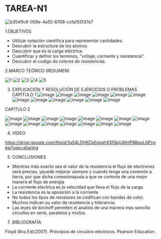 # TAREA-N1

![b354ffc6-059e-4a55-8708-ccfa155f37e7](https://user-images.githubusercontent.com/117045943/200974206-83588d99-772c-4536-9f34-44e752771598.jpg)

1.OBJETIVOS

- Utilizar notación cientifica para representar cantidades.
- Descubrir la estructura de los atomos
- Descubrir que es la carga eléctrica.
- Cuantificar y definir los terminos, "voltaje, corriente y resistencia".
- Descubrir el codigo de colores de resistencias.

2.MARCO TEÓRICO (RESUMEN)

![1](https://user-images.githubusercontent.com/117045943/201497977-656c4189-9b90-4b98-b720-21277d3bc22b.jpg)
![2](https://user-images.githubusercontent.com/117045943/201497979-7549032c-cfcd-4a00-a8f3-95de5b2ba9f0.jpg)
![3](https://user-images.githubusercontent.com/117045943/201497982-2d1e5753-f5ca-4241-b159-cfc539b39e15.jpg)
![4](https://user-images.githubusercontent.com/117045943/201497984-5122edec-d89b-495e-992d-61a52a8b46ce.jpg)
![5](https://user-images.githubusercontent.com/117045943/201497988-5aa0f2f2-a583-412d-be96-ca4fca830815.jpg)

3. EXPLICACIÓN Y RESOLUCIÓN DE EJERCICIOS O PROBLEMAS
CAPITULO 1
![image](https://user-images.githubusercontent.com/117045943/200975714-f93d881b-39a6-4b38-881f-2223615599c2.png)
![image](https://user-images.githubusercontent.com/117045943/200975870-6be92749-a014-404f-bfde-33fb4d10dcd0.png)
![image](https://user-images.githubusercontent.com/117045943/200976079-ed70dba3-3486-4531-85f6-bf8df387e0e3.png)
![image](https://user-images.githubusercontent.com/117045943/200976141-aabcc478-0f65-47ea-9200-c7dc39a06ab7.png)
![image](https://user-images.githubusercontent.com/117045943/200976260-fe450e02-9dcb-4679-bf5e-3b7c9161bcd6.png)
![image](https://user-images.githubusercontent.com/117045943/200976413-11625079-3805-406c-9c7b-6ab4f4e2c632.png)
![image](https://user-images.githubusercontent.com/117045943/200976639-8d4128e3-e96d-4555-a4fa-8f1c6d6c87f2.png)
![image](https://user-images.githubusercontent.com/117045943/200976698-8549a48d-b6cb-4633-b517-c5984fb1130f.png)
![image](https://user-images.githubusercontent.com/117045943/200976891-883221d5-9454-446e-9cbb-b0b81e4ed969.png)
![image](https://user-images.githubusercontent.com/117045943/200976926-ebb9da17-2d3a-4ec5-b1c2-dc88c2ac5698.png)
![image](https://user-images.githubusercontent.com/117045943/200977074-1d816bbf-f39f-4356-bc71-8459c6122ebf.png)
![image](https://user-images.githubusercontent.com/117045943/200977123-d0bc55c4-40b8-41cc-a47f-1a0ba406f126.png)

CAPITULO 2

![image](https://user-images.githubusercontent.com/117045943/200977408-ceebeb31-ce20-4e20-8d1e-ae1ba12aa930.png)
![image](https://user-images.githubusercontent.com/117045943/200977424-bb00c786-b84c-4e9d-bdc9-3011377fafe2.png)
![image](https://user-images.githubusercontent.com/117045943/201444655-f6930190-6f48-42d1-adf2-f100f5173f8c.png)
![image](https://user-images.githubusercontent.com/117045943/201444825-b6f9509f-bd6d-442e-a64b-882ca4d189b9.png)
![image](https://user-images.githubusercontent.com/117045943/201444841-391c7559-c2d8-4bc7-94de-fd5068f4c0dc.png)
![image](https://user-images.githubusercontent.com/117045943/201444849-bf28fbdd-7f95-413a-80b5-68e2d9c5fe6e.png)
![image](https://user-images.githubusercontent.com/117045943/201444856-b852ea7d-11d8-4b75-9c0e-68735b7e582b.png)
![image](https://user-images.githubusercontent.com/117045943/201444869-85f8722c-9c89-4175-be0d-b7968e635df2.png)
![image](https://user-images.githubusercontent.com/117045943/201444877-e9585fe7-1040-48ff-b0df-60ed129f3859.png)
![image](https://user-images.githubusercontent.com/117045943/201444889-23544bae-5c18-44ac-a3ad-bf6f73676bca.png)
![image](https://user-images.githubusercontent.com/117045943/201444900-ed631ebc-36d1-4f73-a40e-17b3501bc2e1.png)
![image](https://user-images.githubusercontent.com/117045943/201444906-ad1b953b-a451-4c98-9860-4452b679e978.png)
![image](https://user-images.githubusercontent.com/117045943/201444925-49363fe1-3dfc-49f8-924c-60397b0e3fd6.png)
![image](https://user-images.githubusercontent.com/117045943/201444942-9bab949f-1cb9-4af1-abcd-68e755bebc6b.png)
![image](https://user-images.githubusercontent.com/117045943/201444955-4e5bab42-5ffb-4b23-8298-e43f18b5b224.png)


4. VIDEO

https://drive.google.com/file/d/1qS4LDVKCbEezghX3fSbjU6jHP8BpoLGP/view?usp=sharing

5. CONCLUSIONES

- Mientras más exacto sea el valor de la resistencia el flujo de electrones será preciso, ypuede mejorar siempre y cuando tenga una conexión a tierra, por que dicha conexiónayuda a que se controle de una mejor manera el flujo de energía
- La corriente electrica es la velocidad que lleva el flujo de la carga.
- La resistencia es la oposición a la corriente
- No todos los tipos de resistores se codifican con bandas de color. Muchos indican su valor de resistencia y tolerancia.
- Las leyes de kirchoff permiten el analisis de una manera mas sencilla circuitos en serie, paralelos y mixtos.

7. BIBLIOGRAFÍA

Floyd (8va Ed)(2007). Principios de circuitos electricos. Pearson Education.
 
